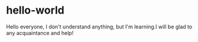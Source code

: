 # hello-world
Hello everyone, I don't understand anything, but I'm learning.I will be glad to any acquaintance and help!
